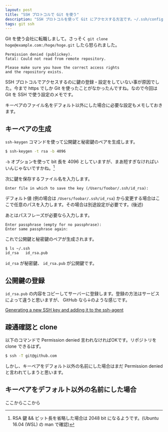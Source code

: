 ```yaml
---
layout: post
title: "SSH プロトコルで Git を使う"
description: "SSH プロトコルを使って Git にアクセスする方法です。~/.ssh/config の設定も少し。"
tags: git ssh
---
```


Git を使う会社に転職しまして。さっそく `git clone hoge@example.com:/hoge/hoge.git` したら怒られました。

```
Permission denied (publickey).
fatal: Could not read from remote repository.

Please make sure you have the correct access rights
and the repository exists.
```

SSH プロトコルでアクセスするのに鍵の登録・設定をしていない事が原因でした。今まで https でしか Git を使ったことがなかったんですね。なので今回は Git を SSH で使う設定のメモです。

キーペアのファイル名をデフォルト以外にした場合に必要な設定もメモしておきます。

## キーペアの生成

`ssh-keygen` コマンドを使って公開鍵と秘密鍵のペアを生成します。

```bash
$ ssh-keygen -t rsa -b 4096
```

`-b` オプションを使って bit 長を 4096 としていますが、まあ短すぎなければいいんじゃないですかね。[^1]

[^1]: RSA 鍵 && ビット長を省略した場合は 2048 bit になるようです。(Ubuntu 16.04 (WSL) の man で確認)

次に鍵を保存するファイル名を入力します。

```
Enter file in which to save the key (/Users/foobar/.ssh/id_rsa):
```

デフォルト値 (例の場合は `/Users/foobar/.ssh/id_rsa`) から変更する場合はここで任意のパスを入力します。その場合は別途設定が必要です。(後述)

あとはパスフレーズが必要なら入力します。

```
Enter passphrase (empty for no passphrase):
Enter same passphrase again:
```

これで公開鍵と秘密鍵のペアが生成されます。

```bash
$ ls ~/.ssh
id_rsa   id_rsa.pub
```

`id_rsa` が秘密鍵、 `id_rsa.pub` が公開鍵です。

## 公開鍵の登録

`id_rsa.pub` の内容をコピーしてサーバーに登録します。登録の方法はサービスによって違うと思いますが、 GitHub なら↓のような感じです。

[Generating a new SSH key and adding it to the ssh-agent](https://help.github.com/articles/adding-a-new-ssh-key-to-your-github-account/)

## 疎通確認と clone

以下のコマンドで Permission denied 言われなければOKです。リポジトリを clone できるはず。

```bash
$ ssh -T git@github.com
```

しかし、キーペアをデフォルト以外の名前にした場合はまだ Permission denied と言われてしまうと思います。

## キーペアをデフォルト以外の名前にした場合

ここからここから
